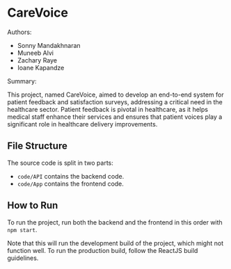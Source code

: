 # CareVoice

Authors:

- Sonny Mandakhnaran
- Muneeb Alvi
- Zachary Raye
- Ioane Kapandze

Summary:

This project, named CareVoice, aimed to develop an end-to-end system for patient feedback and satisfaction surveys, addressing a critical need in the healthcare sector. Patient feedback is pivotal in healthcare, as it helps medical staff enhance their services and ensures that patient voices play a significant role in healthcare delivery improvements.

## File Structure

The source code is split in two parts:

- `code/API` contains the backend code.
- `code/App` contains the frontend code.

## How to Run

To run the project, run both the backend and the frontend in this order with `npm start`.

Note that this will run the development build of the project, which might not function well.
To run the production build, follow the ReactJS build guidelines.
